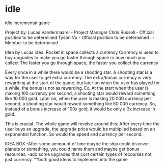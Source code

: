 # idle
idle incremental game 

Project by:
Lucas Vandermaarel - Project Manager
Chris Russell - Official position to be determined
Tyson Vo - Official position to be determined
. - Member to be determined

Idea by Lucas
Idea:
  Rocket in space collects a currency
  Currency is used to buy upgrades to make you go faster through space or how much you collect
  The faster you go through space, the faster you collect the currency
  
  Every once in a while there would be a shooting star. A shooting star is a way for the user to get extra currency.
  The extra/bonus currency is very rewarding at the start of the game, but later on when the user has played for a while, the bonus is not as rewarding. Ex. At the start when the user is making 100 currency per second, a shooting star would reward something like 10 000 gold. Later on, when the user is making 20 000 currency per second, a shooting star would reward something like 60 000 currency. So, instead of a bonus increase of 100x gold, it would be only a 3x increase in gold.
  
  
This is crucial. The whole game will revolve around this:
  After every time the user buys an upgrade, the upgrade price would be multiplied based on an exponential function. So would the speed and currency per second. 

IDEA BOX
-After some ammount of time maybe the ship could discover planets or something, you could name them and maybe get bonus resources.
-add some upgrades that cost certain types of recourses not just currency. **both good ideas to implement into the game
